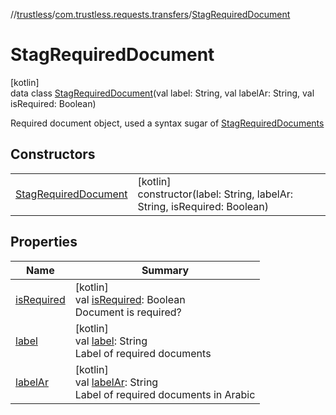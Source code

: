 //[trustless](../../../index.md)/[com.trustless.requests.transfers](../index.md)/[StagRequiredDocument](index.md)

# StagRequiredDocument

[kotlin]\
data class [StagRequiredDocument](index.md)(val label: String, val labelAr: String, val isRequired: Boolean)

Required document object, used a syntax sugar of [StagRequiredDocuments](../-stag-required-documents/index.md)

## Constructors

| | |
|---|---|
| [StagRequiredDocument](-stag-required-document.md) | [kotlin]<br>constructor(label: String, labelAr: String, isRequired: Boolean) |

## Properties

| Name | Summary |
|---|---|
| [isRequired](is-required.md) | [kotlin]<br>val [isRequired](is-required.md): Boolean<br>Document is required? |
| [label](label.md) | [kotlin]<br>val [label](label.md): String<br>Label of required documents |
| [labelAr](label-ar.md) | [kotlin]<br>val [labelAr](label-ar.md): String<br>Label of required documents in Arabic |
